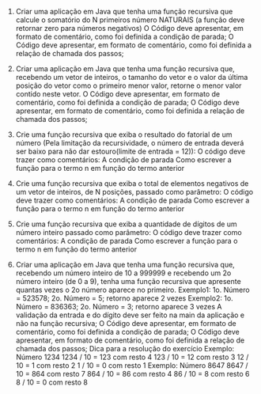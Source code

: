 1. Criar uma aplicação em Java que tenha uma função recursiva que calcule o somatório do N primeiros
número NATURAIS (a função deve retornar zero para números negativos)
O Código deve apresentar, em formato de comentário, como foi definida a condição de parada;
O Código deve apresentar, em formato de comentário, como foi definida a relação de chamada dos passos;

2. Criar uma aplicação em Java que tenha uma função recursiva que, recebendo um vetor de inteiros, o
tamanho do vetor e o valor da última posição do vetor como o primeiro menor valor, retorne o menor
valor contido neste vetor.
O Código deve apresentar, em formato de comentário, como foi definida a condição de parada;
O Código deve apresentar, em formato de comentário, como foi definida a relação de chamada dos passos;
3. Crie uma função recursiva que exiba o resultado do fatorial de um número (Pela limitação da
recursividade, o número de entrada deverá ser baixo para não dar estouro(limite de entrada = 12)):
O código deve trazer como comentários:
A condição de parada
Como escrever a função para o termo n em função do termo anterior

4. Crie uma função recursiva que exiba o total de elementos negativos de um vetor de inteiros, de N
posições, passado como parâmetro:
O código deve trazer como comentários:
A condição de parada
Como escrever a função para o termo n em função do termo anterior

5. Crie uma função recursiva que exiba a quantidade de dígitos de um número inteiro passado como
parâmetro:
O código deve trazer como comentários:
A condição de parada
Como escrever a função para o termo n em função do termo anterior

6. Criar uma aplicação em Java que tenha uma função recursiva que, recebendo um número inteiro de 10
a 999999 e recebendo um 2o número inteiro (de 0 a 9), tenha uma função recursiva que apresente quantas
vezes o 2o número aparece no primeiro.
Exemplo1: 1o. Número = 523578; 2o. Número = 5; retorno aparece 2 vezes
Exemplo2: 1o. Número = 836363; 2o. Número = 3; retorno aparece 3 vezes
A validação da entrada e do dígito deve ser feito na main da aplicação e não na função recursiva;
O Código deve apresentar, em formato de comentário, como foi definida a condição de parada;
O Código deve apresentar, em formato de comentário, como foi definida a relação de chamada dos passos;
Dica para a resolução do exercício
Exemplo: Número 1234
1234 / 10 = 123 com resto 4
123 / 10 = 12 com resto 3
12 / 10 = 1 com resto 2
1 / 10 = 0 com resto 1
Exemplo: Número 8647
8647 / 10 = 864 com resto 7
864 / 10 = 86 com resto 4
86 / 10 = 8 com resto 6
8 / 10 = 0 com resto 8
